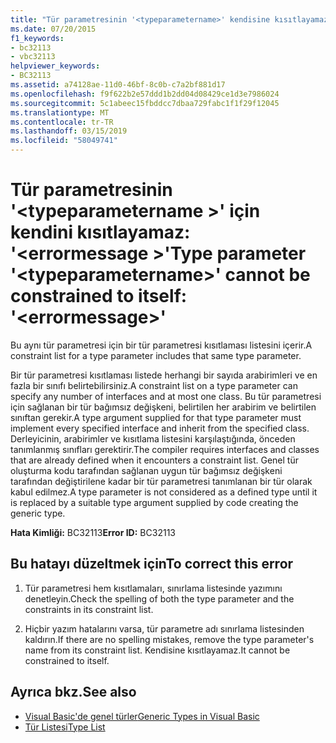 ```yaml
---
title: "Tür parametresinin '<typeparametername>' kendisine kısıtlayamaz: '<errormessage>'"
ms.date: 07/20/2015
f1_keywords:
- bc32113
- vbc32113
helpviewer_keywords:
- BC32113
ms.assetid: a74128ae-11d0-46bf-8c0b-c7a2bf881d17
ms.openlocfilehash: f9f622b2e57ddd1b2dd04d08429ce1d3e7986024
ms.sourcegitcommit: 5c1abeec15fbddcc7dbaa729fabc1f1f29f12045
ms.translationtype: MT
ms.contentlocale: tr-TR
ms.lasthandoff: 03/15/2019
ms.locfileid: "58049741"
---
```

# <a name="type-parameter-typeparametername-cannot-be-constrained-to-itself-errormessage"></a><span data-ttu-id="6ed49-102">Tür parametresinin '\<typeparametername >' için kendini kısıtlayamaz: '\<errormessage >'</span><span class="sxs-lookup"><span data-stu-id="6ed49-102">Type parameter '\<typeparametername>' cannot be constrained to itself: '\<errormessage>'</span></span>
<span data-ttu-id="6ed49-103">Bu aynı tür parametresi için bir tür parametresi kısıtlaması listesini içerir.</span><span class="sxs-lookup"><span data-stu-id="6ed49-103">A constraint list for a type parameter includes that same type parameter.</span></span>  
  
 <span data-ttu-id="6ed49-104">Bir tür parametresi kısıtlaması listede herhangi bir sayıda arabirimleri ve en fazla bir sınıfı belirtebilirsiniz.</span><span class="sxs-lookup"><span data-stu-id="6ed49-104">A constraint list on a type parameter can specify any number of interfaces and at most one class.</span></span> <span data-ttu-id="6ed49-105">Bu tür parametresi için sağlanan bir tür bağımsız değişkeni, belirtilen her arabirim ve belirtilen sınıftan gerekir.</span><span class="sxs-lookup"><span data-stu-id="6ed49-105">A type argument supplied for that type parameter must implement every specified interface and inherit from the specified class.</span></span> <span data-ttu-id="6ed49-106">Derleyicinin, arabirimler ve kısıtlama listesini karşılaştığında, önceden tanımlanmış sınıfları gerektirir.</span><span class="sxs-lookup"><span data-stu-id="6ed49-106">The compiler requires interfaces and classes that are already defined when it encounters a constraint list.</span></span> <span data-ttu-id="6ed49-107">Genel tür oluşturma kodu tarafından sağlanan uygun tür bağımsız değişkeni tarafından değiştirilene kadar bir tür parametresi tanımlanan bir tür olarak kabul edilmez.</span><span class="sxs-lookup"><span data-stu-id="6ed49-107">A type parameter is not considered as a defined type until it is replaced by a suitable type argument supplied by code creating the generic type.</span></span>  
  
 <span data-ttu-id="6ed49-108">**Hata Kimliği:** BC32113</span><span class="sxs-lookup"><span data-stu-id="6ed49-108">**Error ID:** BC32113</span></span>  
  
## <a name="to-correct-this-error"></a><span data-ttu-id="6ed49-109">Bu hatayı düzeltmek için</span><span class="sxs-lookup"><span data-stu-id="6ed49-109">To correct this error</span></span>  
  
1.  <span data-ttu-id="6ed49-110">Tür parametresi hem kısıtlamaları, sınırlama listesinde yazımını denetleyin.</span><span class="sxs-lookup"><span data-stu-id="6ed49-110">Check the spelling of both the type parameter and the constraints in its constraint list.</span></span>  
  
2.  <span data-ttu-id="6ed49-111">Hiçbir yazım hatalarını varsa, tür parametre adı sınırlama listesinden kaldırın.</span><span class="sxs-lookup"><span data-stu-id="6ed49-111">If there are no spelling mistakes, remove the type parameter's name from its constraint list.</span></span> <span data-ttu-id="6ed49-112">Kendisine kısıtlayamaz.</span><span class="sxs-lookup"><span data-stu-id="6ed49-112">It cannot be constrained to itself.</span></span>  
  
## <a name="see-also"></a><span data-ttu-id="6ed49-113">Ayrıca bkz.</span><span class="sxs-lookup"><span data-stu-id="6ed49-113">See also</span></span>

- [<span data-ttu-id="6ed49-114">Visual Basic'de genel türler</span><span class="sxs-lookup"><span data-stu-id="6ed49-114">Generic Types in Visual Basic</span></span>](../../visual-basic/programming-guide/language-features/data-types/generic-types.md)
- [<span data-ttu-id="6ed49-115">Tür Listesi</span><span class="sxs-lookup"><span data-stu-id="6ed49-115">Type List</span></span>](../../visual-basic/language-reference/statements/type-list.md)
